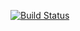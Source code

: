 [![Build Status](https://travis-ci.org/Alpha3114/159.251-Tutorial-4.svg?branch=master)](https://travis-ci.org/Alpha3114/159.251-Tutorial-4)
